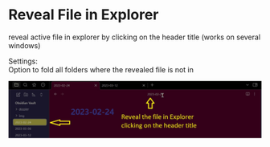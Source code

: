 # Reveal File in Explorer  
  
reveal active file in explorer by clicking on the header title (works on several windows)

Settings:  
Option to fold all folders where the revealed file is not in
  
![demo](demo.jpg)
